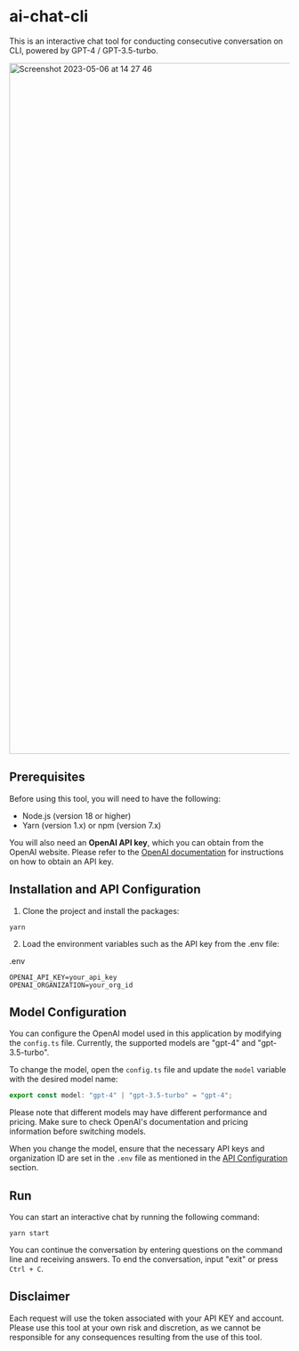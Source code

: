 # ai-chat-cli

This is an interactive chat tool for conducting consecutive conversation on CLI, powered by GPT-4 / GPT-3.5-turbo.

<img width="1242" alt="Screenshot 2023-05-06 at 14 27 46" src="https://user-images.githubusercontent.com/25294178/236602136-5c47cb16-c3e3-4a51-99af-e2d1a71a1c36.png">

## Prerequisites

Before using this tool, you will need to have the following:

- Node.js (version 18 or higher)
- Yarn (version 1.x) or npm (version 7.x)

You will also need an **OpenAI API key**, which you can obtain from the OpenAI website. Please refer to the [OpenAI documentation](https://platform.openai.com/account/api-keys) for instructions on how to obtain an API key.

## Installation and API Configuration

1. Clone the project and install the packages:

```
yarn
```

2. Load the environment variables such as the API key from the .env file:

.env

```
OPENAI_API_KEY=your_api_key
OPENAI_ORGANIZATION=your_org_id
```

## Model Configuration

You can configure the OpenAI model used in this application by modifying the `config.ts` file. Currently, the supported models are "gpt-4" and "gpt-3.5-turbo".

To change the model, open the `config.ts` file and update the `model` variable with the desired model name:

```typescript
export const model: "gpt-4" | "gpt-3.5-turbo" = "gpt-4";
```

Please note that different models may have different performance and pricing. Make sure to check OpenAI's documentation and pricing information before switching models.

When you change the model, ensure that the necessary API keys and organization ID are set in the `.env` file as mentioned in the [API Configuration](#api-configuration) section.


## Run

You can start an interactive chat by running the following command:

```
yarn start
```

You can continue the conversation by entering questions on the command line and receiving answers. To end the conversation, input "exit" or press `Ctrl + C`.

## Disclaimer

Each request will use the token associated with your API KEY and account. Please use this tool at your own risk and discretion, as we cannot be responsible for any consequences resulting from the use of this tool.
